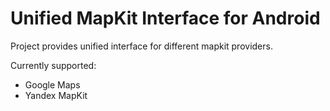 Unified MapKit Interface for Android
============================

Project provides unified interface for different mapkit providers. 

Currently supported:
* Google Maps
* Yandex MapKit